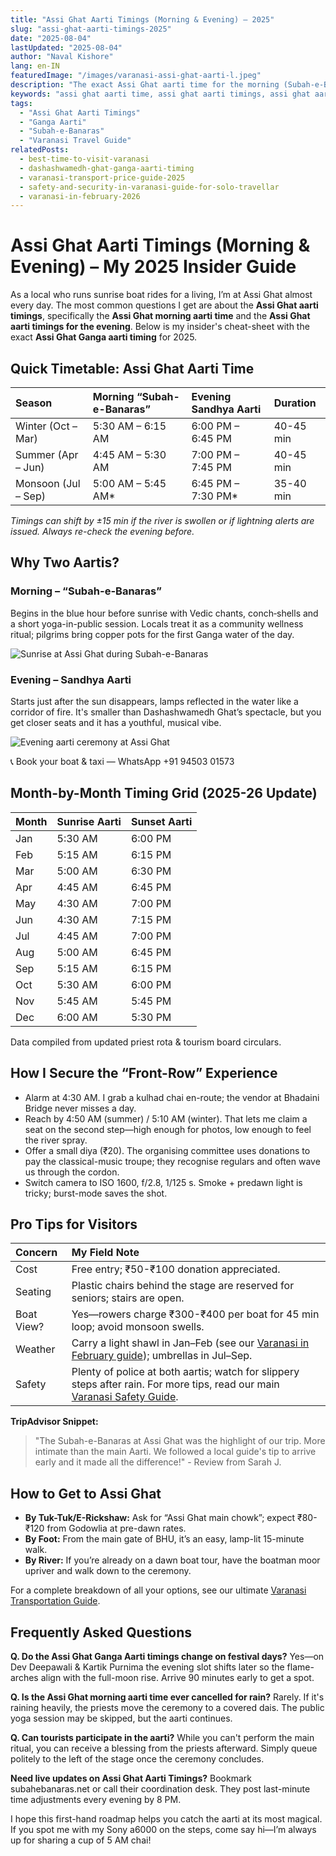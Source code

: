 ```yaml
---
title: "Assi Ghat Aarti Timings (Morning & Evening) – 2025"
slug: "assi-ghat-aarti-timings-2025"
date: "2025-08-04"
lastUpdated: "2025-08-04"
author: "Naval Kishore"
lang: en-IN
featuredImage: "/images/varanasi-assi-ghat-aarti-l.jpeg"
description: "The exact Assi Ghat aarti time for the morning (Subah-e-Banaras) and evening ceremonies in 2025. Get a month-by-month schedule, pro tips, and more."
keywords: "assi ghat aarti time, assi ghat aarti timings, assi ghat aarti timings evening, assi ghat aarti timings morning, assi ghat ganga aarti timing, assi ghat morning aarti time"
tags:
  - "Assi Ghat Aarti Timings"
  - "Ganga Aarti"
  - "Subah-e-Banaras"
  - "Varanasi Travel Guide"
relatedPosts:
  - best-time-to-visit-varanasi
  - dashashwamedh-ghat-ganga-aarti-timing
  - varanasi-transport-price-guide-2025
  - safety-and-security-in-varanasi-guide-for-solo-travellar
  - varanasi-in-february-2026
---
```


# Assi Ghat Aarti Timings (Morning & Evening) – My 2025 Insider Guide

As a local who runs sunrise boat rides for a living, I’m at Assi Ghat almost every day. The most common questions I get are about the **Assi Ghat aarti timings**, specifically the **Assi Ghat morning aarti time** and the **Assi Ghat aarti timings for the evening**. Below is my insider's cheat-sheet with the exact **Assi Ghat Ganga aarti timing** for 2025.

## Quick Timetable: Assi Ghat Aarti Time

| Season              | Morning “Subah-e-Banaras” | Evening Sandhya Aarti | Duration  |
| :------------------ | :------------------------ | :-------------------- | :-------- |
| Winter (Oct – Mar)  | 5:30 AM – 6:15 AM         | 6:00 PM – 6:45 PM     | 40-45 min |
| Summer (Apr – Jun)  | 4:45 AM – 5:30 AM         | 7:00 PM – 7:45 PM     | 40-45 min |
| Monsoon (Jul – Sep) | 5:00 AM – 5:45 AM\*       | 6:45 PM – 7:30 PM\*   | 35-40 min |

*Timings can shift by ±15 min if the river is swollen or if lightning alerts are issued. Always re-check the evening before.*

## Why Two Aartis?

### Morning – “Subah-e-Banaras”

Begins in the blue hour before sunrise with Vedic chants, conch‐shells and a short yoga-in-public session. Locals treat it as a community wellness ritual; pilgrims bring copper pots for the first Ganga water of the day.

![Sunrise at Assi Ghat during Subah-e-Banaras](/images/varanasi-assi-ghat-sunrise.jpeg "A serene sunrise during the morning aarti at Assi Ghat.")

### Evening – Sandhya Aarti

Starts just after the sun disappears, lamps reflected in the water like a corridor of fire. It's smaller than Dashashwamedh Ghat’s spectacle, but you get closer seats and it has a youthful, musical vibe.

![Evening aarti ceremony at Assi Ghat](/images/assi-aarti-evening-P.jpeg "Priests performing the evening Ganga Aarti at Assi Ghat.")

📞 Book your boat & taxi — WhatsApp +91 94503 01573

## Month-by-Month Timing Grid (2025-26 Update)

| Month | Sunrise Aarti | Sunset Aarti |
| :---- | :------------ | :----------- |
| Jan   | 5:30 AM       | 6:00 PM      |
| Feb   | 5:15 AM       | 6:15 PM      |
| Mar   | 5:00 AM       | 6:30 PM      |
| Apr   | 4:45 AM       | 6:45 PM      |
| May   | 4:30 AM       | 7:00 PM      |
| Jun   | 4:30 AM       | 7:15 PM      |
| Jul   | 4:45 AM       | 7:00 PM      |
| Aug   | 5:00 AM       | 6:45 PM      |
| Sep   | 5:15 AM       | 6:15 PM      |
| Oct   | 5:30 AM       | 6:00 PM      |
| Nov   | 5:45 AM       | 5:45 PM      |
| Dec   | 6:00 AM       | 5:30 PM      |

Data compiled from updated priest rota & tourism board circulars.

## How I Secure the “Front-Row” Experience

* Alarm at 4:30 AM. I grab a kulhad chai en-route; the vendor at Bhadaini Bridge never misses a day.
* Reach by 4:50 AM (summer) / 5:10 AM (winter). That lets me claim a seat on the second step—high enough for photos, low enough to feel the river spray.
* Offer a small diya (₹20). The organising committee uses donations to pay the classical-music troupe; they recognise regulars and often wave us through the cordon.
* Switch camera to ISO 1600, f/2.8, 1/125 s. Smoke + predawn light is tricky; burst-mode saves the shot.

## Pro Tips for Visitors

| Concern    | My Field Note                                                                                                                |
| :--------- | :--------------------------------------------------------------------------------------------------------------------------- |
| Cost       | Free entry; ₹50-₹100 donation appreciated.                                                                                   |
| Seating    | Plastic chairs behind the stage are reserved for seniors; stairs are open.                                                   |
| Boat View? | Yes—rowers charge ₹300-₹400 per boat for 45 min loop; avoid monsoon swells.                                                  |
| Weather    | Carry a light shawl in Jan–Feb (see our [Varanasi in February guide](/en/varanasi-in-february-2026)); umbrellas in Jul–Sep.                                |
| Safety     | Plenty of police at both aartis; watch for slippery steps after rain. For more tips, read our main [Varanasi Safety Guide](/en/safety-and-security-in-varanasi-guide-for-solo-travellar). |

**TripAdvisor Snippet:**

> "The Subah-e-Banaras at Assi Ghat was the highlight of our trip. More intimate than the main Aarti. We followed a local guide's tip to arrive early and it made all the difference!" - Review from Sarah J.

## How to Get to Assi Ghat

*   **By Tuk-Tuk/E-Rickshaw:** Ask for “Assi Ghat main chowk”; expect ₹80-₹120 from Godowlia at pre-dawn rates.
*   **By Foot:** From the main gate of BHU, it’s an easy, lamp-lit 15-minute walk.
*   **By River:** If you’re already on a dawn boat tour, have the boatman moor upriver and walk down to the ceremony.

For a complete breakdown of all your options, see our ultimate [Varanasi Transportation Guide](/en/varanasi-transport-price-guide-2025).

## Frequently Asked Questions

**Q. Do the Assi Ghat Ganga Aarti timings change on festival days?**
Yes—on Dev Deepawali & Kartik Purnima the evening slot shifts later so the flame-arches align with the full-moon rise. Arrive 90 minutes early to get a spot.

**Q. Is the Assi Ghat morning aarti time ever cancelled for rain?**
Rarely. If it's raining heavily, the priests move the ceremony to a covered dais. The public yoga session may be skipped, but the aarti continues.

**Q. Can tourists participate in the aarti?**
While you can't perform the main ritual, you can receive a blessing from the priests afterward. Simply queue politely to the left of the stage once the ceremony concludes.

**Need live updates on Assi Ghat Aarti Timings?**
Bookmark subahebanaras.net or call their coordination desk. They post last-minute time adjustments every evening by 8 PM.

I hope this first-hand roadmap helps you catch the aarti at its most magical. If you spot me with my Sony a6000 on the steps, come say hi—I’m always up for sharing a cup of 5 AM chai!
